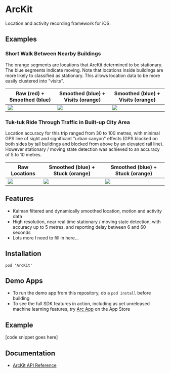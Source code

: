 # ArcKit

Location and activity recording framework for iOS.

## Examples 

### Short Walk Between Nearby Buildings

The orange segments are locations that ArcKit determined to be stationary. The blue segments indicate moving. Note that 
locations inside buildings are more likely to classified as stationary. This allows location data to be more 
easily clustered into "visits".  

| Raw (red) + Smoothed (blue) | Smoothed (blue) + Visits (orange) | Smoothed (blue) + Visits (orange) |
| --------------------------- | --------------------------------- | --------------------------------- |
| ![](https://raw.githubusercontent.com/sobri909/ArcKit/master/Screenshots/raw_plus_smoothed.png) | ![](https://raw.githubusercontent.com/sobri909/ArcKit/master/Screenshots/smoothed_plus_visits.png) | ![](https://raw.githubusercontent.com/sobri909/ArcKit/master/Screenshots/smoothed_only.png) |

### Tuk-tuk Ride Through Traffic in Built-up City Area 

Location accuracy for this trip ranged from 30 to 100 metres, with minimal GPS line of sight and
significant "urban canyon" effects (GPS blocked on both sides by tall buildings and blocked from above by an elevated 
rail line). However stationary / moving state detection was achieved to an accuracy of 5 to 10 metres. 

| Raw Locations | Smoothed (blue) + Stuck (orange) | Smoothed (blue) + Stuck (orange) |
| ------------- | -------------------------------- | -------------------------------- |
| ![](https://raw.githubusercontent.com/sobri909/ArcKit/master/Screenshots/tuktuk_raw.png) | ![](https://raw.githubusercontent.com/sobri909/ArcKit/master/Screenshots/tuktuk_smoothed_plus_visits.png) | ![](https://raw.githubusercontent.com/sobri909/ArcKit/master/Screenshots/tuktuk_smoothed.png) |


## Features

- Kalman filtered and dynamically smoothed location, motion and activity data
- High resolution, near real time stationary / moving state detection, with accuracy up to 5 metres, and reporting 
delay between 6 and 60 seconds
- Lots more I need to fill in here…

## Installation

`pod 'ArcKit'`

## Demo Apps

- To run the demo app from this repository, do a `pod install` before building
- To see the full SDK features in action, including as yet unreleased machine learning 
features, try [Arc App](https://itunes.apple.com/app/arc-app-location-activity-tracker/id1063151918?mt=8) on the App 
Store

## Example 

[code snippet goes here]

## Documentation 

- [ArcKit API Reference](https://sobri909.github.io/ArcKit/)

